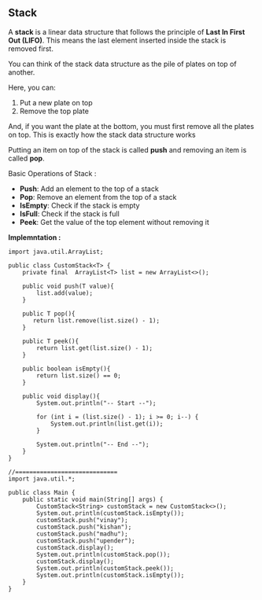 ## Stack

A **stack** is a linear data structure that follows the principle of **Last In First Out (LIFO)**. This means the last element inserted inside the stack is removed first.

You can think of the stack data structure as the pile of plates on top of another.

Here, you can:

1. Put a new plate on top
2. Remove the top plate

And, if you want the plate at the bottom, you must first remove all the plates on top. This is exactly how the stack data structure works

Putting an item on top of the stack is called **push** and removing an item is called **pop**.

Basic Operations of Stack :

- **Push**: Add an element to the top of a stack
- **Pop**: Remove an element from the top of a stack
- **IsEmpty**: Check if the stack is empty
- **IsFull**: Check if the stack is full
- **Peek**: Get the value of the top element without removing it

**Implemntation :**

```tsx
import java.util.ArrayList;

public class CustomStack<T> {
    private final  ArrayList<T> list = new ArrayList<>();

    public void push(T value){
        list.add(value);
    }

    public T pop(){
       return list.remove(list.size() - 1);
    }

    public T peek(){
        return list.get(list.size() - 1);
    }

    public boolean isEmpty(){
        return list.size() == 0;
    }

    public void display(){
        System.out.println("-- Start --");

        for (int i = (list.size() - 1); i >= 0; i--) {
            System.out.println(list.get(i));
        }

        System.out.println("-- End --");
    }
}

//=============================
import java.util.*;

public class Main {
    public static void main(String[] args) {
        CustomStack<String> customStack = new CustomStack<>();
        System.out.println(customStack.isEmpty());
        customStack.push("vinay");
        customStack.push("kishan");
        customStack.push("madhu");
        customStack.push("upender");
        customStack.display();
        System.out.println(customStack.pop());
        customStack.display();
        System.out.println(customStack.peek());
        System.out.println(customStack.isEmpty());
    }
}
```